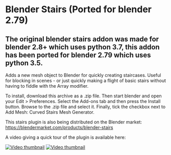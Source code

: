 # Blender Stairs (Ported for blender 2.79)

## The original blender stairs addon was made for blender 2.8+ which uses python 3.7, this addon has been ported for blender 2.79 which uses python 3.5.

Adds a new mesh object to Blender for quickly creating staircases.  Useful for blocking in scenes - or just quickly making a flight of basic stairs without having to fiddle with the Array modifier.

To install, download this archive as a .zip file.  Then start blender and open your Edit > Preferences.  Select the Add-ons tab and then press the Install button.  Browse to the .zip file and select it.  Finally, tick the checkbox next to Add Mesh: Curved Stairs Mesh Generator.

This stairs plugin is also being distributed on the Blender market:
https://blendermarket.com/products/blender-stairs

A video giving a quick tour of the plugin is available here:

[![Video thumbnail](https://img.youtube.com/vi/YlNnEIQWd2k/0.jpg)](https://www.youtube.com/watch?v=YlNnEIQWd2k)
[![Video thumbnail](https://img.youtube.com/vi/YbwRDwlplXo/0.jpg)](https://www.youtube.com/watch?v=YbwRDwlplXo)
